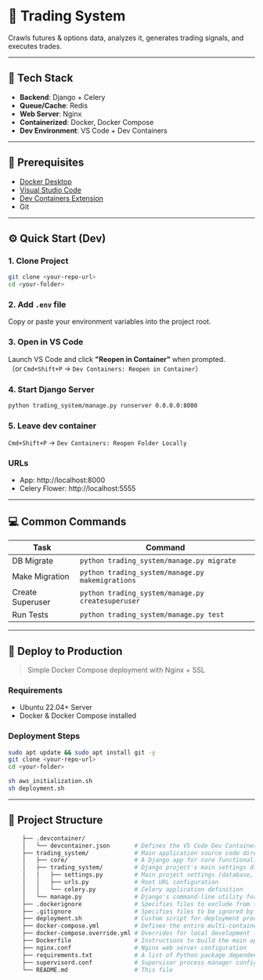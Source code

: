 # 🚀 Trading System

Crawls futures & options data, analyzes it, generates trading signals, and executes trades.

---

## 🧱 Tech Stack

- **Backend**: Django + Celery  
- **Queue/Cache**: Redis  
- **Web Server**: Nginx  
- **Containerized**: Docker, Docker Compose  
- **Dev Environment**: VS Code + Dev Containers

---

## 🧰 Prerequisites

- [Docker Desktop](https://www.docker.com/products/docker-desktop/)
- [Visual Studio Code](https://code.visualstudio.com/)
- [Dev Containers Extension](https://marketplace.visualstudio.com/items?itemName=ms-vscode-remote.remote-containers)
- Git

---

## ⚙️ Quick Start (Dev)

### 1. Clone Project

```bash
git clone <your-repo-url>
cd <your-folder>
```

### 2. Add `.env` file

Copy or paste your environment variables into the project root.

### 3. Open in VS Code

Launch VS Code and click **"Reopen in Container"** when prompted.  
（or `Cmd+Shift+P` → `Dev Containers: Reopen in Container`）

### 4. Start Django Server

```bash
python trading_system/manage.py runserver 0.0.0.0:8000
```

### 5. Leave dev container

`Cmd+Shift+P` → `Dev Containers: Reopen Folder Locally`

### URLs

- App: http://localhost:8000  
- Celery Flower: http://localhost:5555

---

## 💻 Common Commands

| Task             | Command                                            |
|------------------|----------------------------------------------------|
| DB Migrate       | `python trading_system/manage.py migrate`                         |
| Make Migration   | `python trading_system/manage.py makemigrations`                  |
| Create Superuser | `python trading_system/manage.py createsuperuser`                |
| Run Tests        | `python trading_system/manage.py test`                            |

---

## 🚀 Deploy to Production

> Simple Docker Compose deployment with Nginx + SSL

### Requirements

- Ubuntu 22.04+ Server
- Docker & Docker Compose installed

### Deployment Steps

```bash
sudo apt update && sudo apt install git -y
git clone <your-repo-url>
cd <your-folder>

sh aws_initialization.sh
sh deployment.sh
```

---

## 📁 Project Structure

```bash
    ├── .devcontainer/
    │   └── devcontainer.json       # Defines the VS Code Dev Container environment
    ├── trading_system/             # Main application source code directory (Django project)
    │   ├── core/                   # A Django app for core functionalities
    │   ├── trading_system/         # Django project's main settings directory
    │   │   ├── settings.py         # Main project settings (database, auth, etc.)
    │   │   ├── urls.py             # Root URL configuration
    │   │   └── celery.py           # Celery application definition
    │   └── manage.py               # Django's command-line utility for management tasks
    ├── .dockerignore               # Specifies files to exclude from the Docker image build context
    ├── .gitignore                  # Specifies files to be ignored by Git
    ├── deployment.sh               # Custom script for deployment procedures
    ├── docker-compose.yml          # Defines the entire multi-container application stack (base)
    ├── docker-compose.override.yml # Overrides for local development (e.g., port mapping, volumes)
    ├── Dockerfile                  # Instructions to build the main application's Docker image
    ├── nginx.conf                  # Nginx web server configuration
    ├── requirements.txt            # A list of Python package dependencies
    ├── supervisord.conf            # Supervisor process manager configuration (manages Django/Celery)
    └── README.md                   # This file
```
